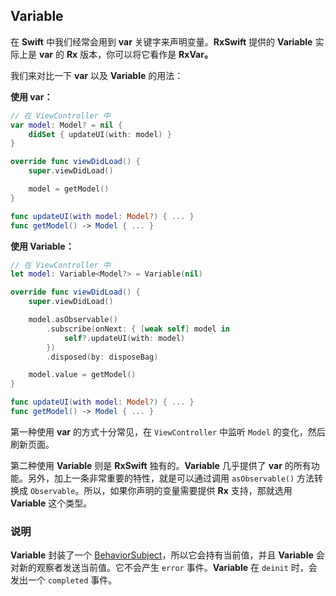 ## Variable

在 **Swift** 中我们经常会用到 **var** 关键字来声明变量。**RxSwift** 提供的 **Variable** 实际上是 **var** 的 **Rx** 版本，你可以将它看作是 **RxVar。**

我们来对比一下 **var** 以及 **Variable** 的用法：

**使用 var：**

```swift
// 在 ViewController 中
var model: Model? = nil {
    didSet { updateUI(with: model) }
}

override func viewDidLoad() {
    super.viewDidLoad()

    model = getModel()
}

func updateUI(with model: Model?) { ... }
func getModel() -> Model { ... }
```

**使用 Variable：**

```swift
// 在 ViewController 中
let model: Variable<Model?> = Variable(nil)

override func viewDidLoad() {
    super.viewDidLoad()

    model.asObservable()
        .subscribe(onNext: { [weak self] model in
            self?.updateUI(with: model)
        })
        .disposed(by: disposeBag)

    model.value = getModel()
}

func updateUI(with model: Model?) { ... }
func getModel() -> Model { ... }
```

第一种使用 **var** 的方式十分常见，在 `ViewController` 中监听 `Model` 的变化，然后刷新页面。

第二种使用 **Variable** 则是 **RxSwift** 独有的。**Variable** 几乎提供了 **var** 的所有功能。另外，加上一条非常重要的特性，就是可以通过调用 `asObservable()` 方法转换成 `Observable`。所以，如果你声明的变量需要提供 **Rx** 支持，那就选用 **Variable** 这个类型。

### 说明
**Variable** 封装了一个 [BehaviorSubject](behavior_subject.md)，所以它会持有当前值，并且 **Variable** 会对新的观察者发送当前值。它不会产生 `error` 事件。**Variable** 在 `deinit` 时，会发出一个 `completed` 事件。
